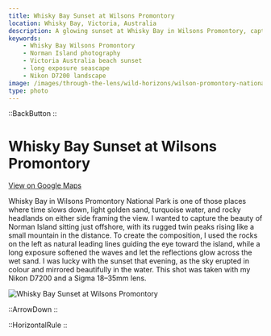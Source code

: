 ```yaml
---
title: Whisky Bay Sunset at Wilsons Promontory
location: Whisky Bay, Victoria, Australia
description: A glowing sunset at Whisky Bay in Wilsons Promontory, captured with long exposure to reflect Norman Island’s beauty across the water.
keywords:
    - Whisky Bay Wilsons Promontory
    - Norman Island photography
    - Victoria Australia beach sunset
    - long exposure seascape
    - Nikon D7200 landscape
image: /images/through-the-lens/wild-horizons/wilson-promontory-national-park-whisky-bay.jpg
type: photo
---
```


::BackButton
::

# Whisky Bay Sunset at Wilsons Promontory

<a href="https://www.google.com/maps/search/?api=1&query=Whisky+Bay,+Victoria,+Australia" target="_blank" rel="noopener noreferrer">View on Google Maps</a>

Whisky Bay in Wilsons Promontory National Park is one of those places where time slows down, light golden sand, turquoise water, and rocky headlands on either side framing the view. I wanted to capture the beauty of Norman Island sitting just offshore, with its rugged twin peaks rising like a small mountain in the distance. To create the composition, I used the rocks on the left as natural leading lines guiding the eye toward the island, while a long exposure softened the waves and let the reflections glow across the wet sand. I was lucky with the sunset that evening, as the sky erupted in colour and mirrored beautifully in the water. This shot was taken with my Nikon D7200 and a Sigma 18–35mm lens.

![Whisky Bay Sunset at Wilsons Promontory](/images/through-the-lens/wild-horizons/wilson-promontory-national-park-whisky-bay.jpg)

<div class="mb-8"></div>

::ArrowDown
::

<div class="mb-8"></div>

::HorizontalRule
::
